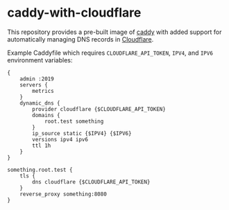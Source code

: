 # caddy-with-cloudflare

This repository provides a pre-built image of [caddy](https://caddyserver.com/) with added support for automatically managing DNS records in [Cloudflare](https://www.cloudflare.com/).

Example Caddyfile which requires `CLOUDFLARE_API_TOKEN`, `IPV4`, and `IPV6` environment variables:

```text
{
	admin :2019
	servers {
		metrics
	}
	dynamic_dns {
		provider cloudflare {$CLOUDFLARE_API_TOKEN}
		domains {
			root.test something
		}
		ip_source static {$IPV4} {$IPV6}
		versions ipv4 ipv6
		ttl 1h
	}
}

something.root.test {
	tls {
		dns cloudflare {$CLOUDFLARE_API_TOKEN}
	}
	reverse_proxy something:8080
}
```
